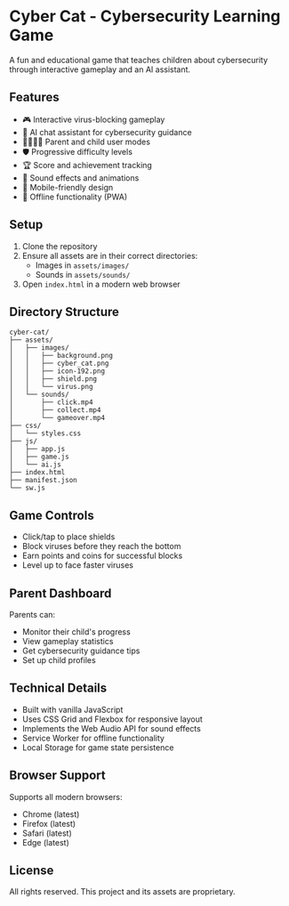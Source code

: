 # Cyber Cat - Cybersecurity Learning Game

A fun and educational game that teaches children about cybersecurity through interactive gameplay and an AI assistant.

## Features

- 🎮 Interactive virus-blocking gameplay
- 🤖 AI chat assistant for cybersecurity guidance
- 👨‍👩‍👧‍👦 Parent and child user modes
- 🛡️ Progressive difficulty levels
- 🏆 Score and achievement tracking
- 🎵 Sound effects and animations
- 📱 Mobile-friendly design
- 🔄 Offline functionality (PWA)

## Setup

1. Clone the repository
2. Ensure all assets are in their correct directories:
   - Images in `assets/images/`
   - Sounds in `assets/sounds/`
3. Open `index.html` in a modern web browser

## Directory Structure

```
cyber-cat/
├── assets/
│   ├── images/
│   │   ├── background.png
│   │   ├── cyber_cat.png
│   │   ├── icon-192.png
│   │   ├── shield.png
│   │   └── virus.png
│   └── sounds/
│       ├── click.mp4
│       ├── collect.mp4
│       └── gameover.mp4
├── css/
│   └── styles.css
├── js/
│   ├── app.js
│   ├── game.js
│   └── ai.js
├── index.html
├── manifest.json
└── sw.js
```

## Game Controls

- Click/tap to place shields
- Block viruses before they reach the bottom
- Earn points and coins for successful blocks
- Level up to face faster viruses

## Parent Dashboard

Parents can:
- Monitor their child's progress
- View gameplay statistics
- Get cybersecurity guidance tips
- Set up child profiles

## Technical Details

- Built with vanilla JavaScript
- Uses CSS Grid and Flexbox for responsive layout
- Implements the Web Audio API for sound effects
- Service Worker for offline functionality
- Local Storage for game state persistence

## Browser Support

Supports all modern browsers:
- Chrome (latest)
- Firefox (latest)
- Safari (latest)
- Edge (latest)

## License

All rights reserved. This project and its assets are proprietary. 